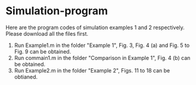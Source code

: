 # Simulation-program
Here are the program codes of simulation examples 1 and 2 respectively. Please download all the files first.
1. Run Example1.m in the folder "Example 1", Fig. 3, Fig. 4 (a) and Fig. 5 to Fig. 9 can be obtained.
2. Run commain1.m in the folder "Comparison in Example 1", Fig. 4 (b) can be obtained.
3. Run Example2.m in the folder "Example 2", Figs. 11 to 18 can be obtianed.
